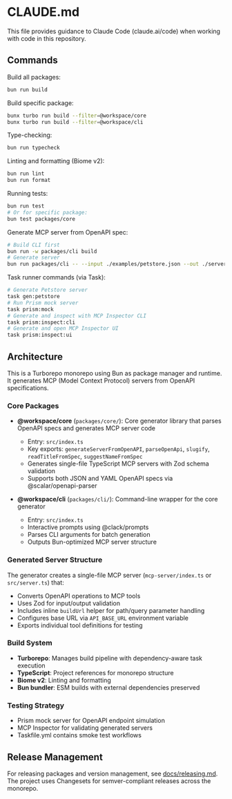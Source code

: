# CLAUDE.md

This file provides guidance to Claude Code (claude.ai/code) when working with code in this repository.

## Commands

Build all packages:
```bash
bun run build
```

Build specific package:
```bash
bunx turbo run build --filter=@workspace/core
bunx turbo run build --filter=@workspace/cli
```

Type-checking:
```bash
bun run typecheck
```

Linting and formatting (Biome v2):
```bash
bun run lint
bun run format
```

Running tests:
```bash
bun run test
# Or for specific package:
bun test packages/core
```

Generate MCP server from OpenAPI spec:
```bash
# Build CLI first
bun run -w packages/cli build
# Generate server
bun run packages/cli -- --input ./examples/petstore.json --out ./servers/petstore --name petstore-mcp --runtime bun --force
```

Task runner commands (via Task):
```bash
# Generate Petstore server
task gen:petstore
# Run Prism mock server
task prism:mock
# Generate and inspect with MCP Inspector CLI
task prism:inspect:cli
# Generate and open MCP Inspector UI
task prism:inspect:ui
```

## Architecture

This is a Turborepo monorepo using Bun as package manager and runtime. It generates MCP (Model Context Protocol) servers from OpenAPI specifications.

### Core Packages

- **@workspace/core** (`packages/core/`): Core generator library that parses OpenAPI specs and generates MCP server code
  - Entry: `src/index.ts`
  - Key exports: `generateServerFromOpenAPI`, `parseOpenApi`, `slugify`, `readTitleFromSpec`, `suggestNameFromSpec`
  - Generates single-file TypeScript MCP servers with Zod schema validation
  - Supports both JSON and YAML OpenAPI specs via @scalar/openapi-parser

- **@workspace/cli** (`packages/cli/`): Command-line wrapper for the core generator
  - Entry: `src/index.ts`
  - Interactive prompts using @clack/prompts
  - Parses CLI arguments for batch generation
  - Outputs Bun-optimized MCP server structure

### Generated Server Structure

The generator creates a single-file MCP server (`mcp-server/index.ts` or `src/server.ts`) that:
- Converts OpenAPI operations to MCP tools
- Uses Zod for input/output validation
- Includes inline `buildUrl` helper for path/query parameter handling
- Configures base URL via `API_BASE_URL` environment variable
- Exports individual tool definitions for testing

### Build System

- **Turborepo**: Manages build pipeline with dependency-aware task execution
- **TypeScript**: Project references for monorepo structure
- **Biome v2**: Linting and formatting
- **Bun bundler**: ESM builds with external dependencies preserved

### Testing Strategy

- Prism mock server for OpenAPI endpoint simulation
- MCP Inspector for validating generated servers
- Taskfile.yml contains smoke test workflows

## Release Management

For releasing packages and version management, see [docs/releasing.md](docs/releasing.md). The project uses Changesets for semver-compliant releases across the monorepo.